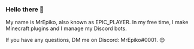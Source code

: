 ### Hello there 👀

My name is MrEpiko, also known as EPIC_PLAYER.
In my free time, I make Minecraft plugins and I manage my Discord bots. 

If you have any questions, DM me on Discord: MrEpiko#0001. 😊

